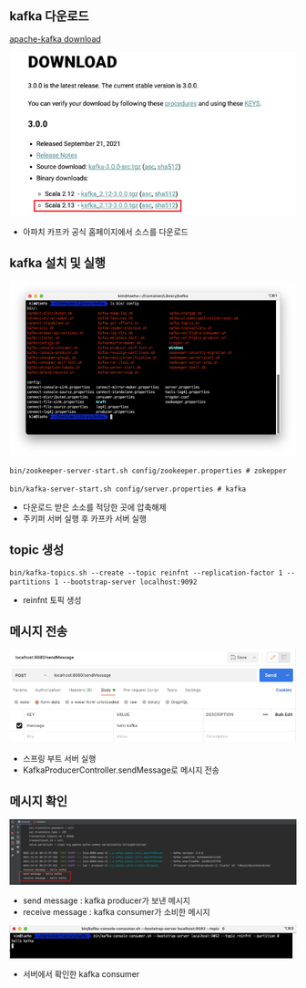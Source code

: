 ## kafka 다운로드

[apache-kafka download](https://kafka.apache.org/downloads)

![kafka01](assets/images/kafka01.png)
- 아파치 카프카 공식 홈페이지에서 소스를 다운로드

## kafka 설치 및 실행
![kafka02](assets/images/kafka02.png)


```shell
bin/zookeeper-server-start.sh config/zookeeper.properties # zokepper

bin/kafka-server-start.sh config/server.properties # kafka
```

- 다운로드 받은 소소를 적당한 곳에 압축해제
- 주키퍼 서버 실행 후 카프카 서버 실행

## topic 생성

```shell
bin/kafka-topics.sh --create --topic reinfnt --replication-factor 1 --partitions 1 --bootstrap-server localhost:9092
```

- reinfnt 토픽 생성

## 메시지 전송

![kafka03](assets/images/kafka03.png)

- 스프링 부트 서버 실행
- KafkaProducerController.sendMessage로 메시지 전송

## 메시지 확인

![kafka04](assets/images/kafka04.png)

- send message : kafka producer가 보낸 메시지
- receive message : kafka consumer가 소비한 메시지

![kafka05](assets/images/kafka05.png)

- 서버에서 확인한 kafka consumer
